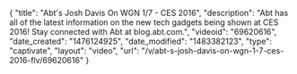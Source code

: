 {
    "title": "Abt's Josh Davis On WGN 1\/7 - CES 2016",
    "description": "Abt has all of the latest information on the new tech gadgets being shown at CES 2016! Stay connected with Abt at blog.abt.com.",
    "videoid": "69620616",
    "date_created": "1476124925",
    "date_modified": "1483382123",
    "type": "captivate",
    "layout": "video",
    "url": "\/v\/abt-s-josh-davis-on-wgn-1-7-ces-2016-flv\/69620616"
}